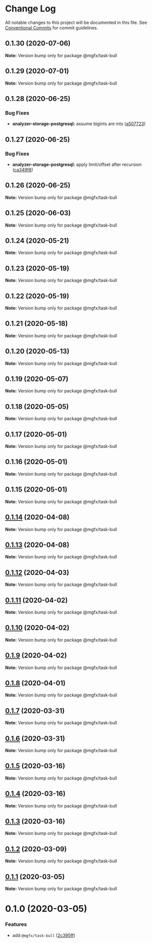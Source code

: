 # Change Log

All notable changes to this project will be documented in this file.
See [Conventional Commits](https://conventionalcommits.org) for commit guidelines.

## 0.1.30 (2020-07-06)

**Note:** Version bump only for package @mgfx/task-bull





## 0.1.29 (2020-07-01)

**Note:** Version bump only for package @mgfx/task-bull





## 0.1.28 (2020-06-25)


### Bug Fixes

* **analyzer-storage-postgresql:** assume bigints are ints ([a507723](https://github.com/ai-labs-team/mgFx/commit/a507723))





## 0.1.27 (2020-06-25)


### Bug Fixes

* **analyzer-storage-postgresql:** apply limit/offset after recursion ([ca349f8](https://github.com/ai-labs-team/mgFx/commit/ca349f8))





## 0.1.26 (2020-06-25)

**Note:** Version bump only for package @mgfx/task-bull





## 0.1.25 (2020-06-03)

**Note:** Version bump only for package @mgfx/task-bull





## 0.1.24 (2020-05-21)

**Note:** Version bump only for package @mgfx/task-bull





## 0.1.23 (2020-05-19)

**Note:** Version bump only for package @mgfx/task-bull





## 0.1.22 (2020-05-19)

**Note:** Version bump only for package @mgfx/task-bull





## 0.1.21 (2020-05-18)

**Note:** Version bump only for package @mgfx/task-bull





## 0.1.20 (2020-05-13)

**Note:** Version bump only for package @mgfx/task-bull





## 0.1.19 (2020-05-07)

**Note:** Version bump only for package @mgfx/task-bull





## 0.1.18 (2020-05-05)

**Note:** Version bump only for package @mgfx/task-bull





## 0.1.17 (2020-05-01)

**Note:** Version bump only for package @mgfx/task-bull





## 0.1.16 (2020-05-01)

**Note:** Version bump only for package @mgfx/task-bull





## 0.1.15 (2020-05-01)

**Note:** Version bump only for package @mgfx/task-bull





## [0.1.14](https://github.com/ai-labs-team/mgFx/compare/@mgfx/task-bull@0.1.13...@mgfx/task-bull@0.1.14) (2020-04-08)

**Note:** Version bump only for package @mgfx/task-bull





## [0.1.13](https://github.com/ai-labs-team/mgFx/compare/@mgfx/task-bull@0.1.12...@mgfx/task-bull@0.1.13) (2020-04-08)

**Note:** Version bump only for package @mgfx/task-bull





## [0.1.12](https://github.com/ai-labs-team/mgFx/compare/@mgfx/task-bull@0.1.11...@mgfx/task-bull@0.1.12) (2020-04-03)

**Note:** Version bump only for package @mgfx/task-bull





## [0.1.11](https://github.com/ai-labs-team/mgFx/compare/@mgfx/task-bull@0.1.10...@mgfx/task-bull@0.1.11) (2020-04-02)

**Note:** Version bump only for package @mgfx/task-bull





## [0.1.10](https://github.com/ai-labs-team/mgFx/compare/@mgfx/task-bull@0.1.9...@mgfx/task-bull@0.1.10) (2020-04-02)

**Note:** Version bump only for package @mgfx/task-bull





## [0.1.9](https://github.com/ai-labs-team/mgFx/compare/@mgfx/task-bull@0.1.8...@mgfx/task-bull@0.1.9) (2020-04-02)

**Note:** Version bump only for package @mgfx/task-bull





## [0.1.8](https://github.com/ai-labs-team/mgFx/compare/@mgfx/task-bull@0.1.7...@mgfx/task-bull@0.1.8) (2020-04-01)

**Note:** Version bump only for package @mgfx/task-bull





## [0.1.7](https://github.com/ai-labs-team/mgFx/compare/@mgfx/task-bull@0.1.6...@mgfx/task-bull@0.1.7) (2020-03-31)

**Note:** Version bump only for package @mgfx/task-bull





## [0.1.6](https://github.com/ai-labs-team/mgFx/compare/@mgfx/task-bull@0.1.5...@mgfx/task-bull@0.1.6) (2020-03-31)

**Note:** Version bump only for package @mgfx/task-bull





## [0.1.5](https://github.com/ai-labs-team/mgFx/compare/@mgfx/task-bull@0.1.4...@mgfx/task-bull@0.1.5) (2020-03-16)

**Note:** Version bump only for package @mgfx/task-bull





## [0.1.4](https://github.com/ai-labs-team/mgFx/compare/@mgfx/task-bull@0.1.3...@mgfx/task-bull@0.1.4) (2020-03-16)

**Note:** Version bump only for package @mgfx/task-bull





## [0.1.3](https://github.com/ai-labs-team/mgFx/compare/@mgfx/task-bull@0.1.2...@mgfx/task-bull@0.1.3) (2020-03-16)

**Note:** Version bump only for package @mgfx/task-bull





## [0.1.2](https://github.com/ai-labs-team/mgFx/compare/@mgfx/task-bull@0.1.1...@mgfx/task-bull@0.1.2) (2020-03-09)

**Note:** Version bump only for package @mgfx/task-bull





## [0.1.1](https://github.com/ai-labs-team/mgFx/compare/@mgfx/task-bull@0.1.0...@mgfx/task-bull@0.1.1) (2020-03-05)

**Note:** Version bump only for package @mgfx/task-bull





# 0.1.0 (2020-03-05)


### Features

* add `@mgfx/task-bull` ([2c395ff](https://github.com/ai-labs-team/mgFx/commit/2c395ff))
